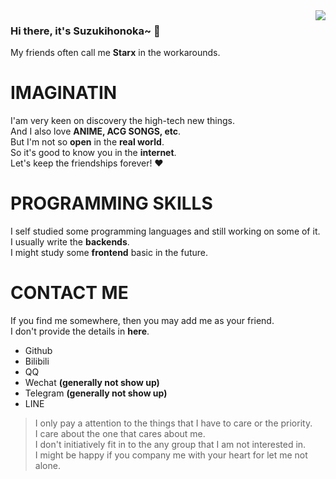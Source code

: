 <img align="right" src="https://github-readme-stats.vercel.app/api?username=Suzukihonoka&show_icons=true" />

### Hi there, it's Suzukihonoka~ 👋   
My friends often call me **Starx** in the workarounds.  
# IMAGINATIN
I'am very keen on discovery the high-tech new things.  
And I also love **ANIME, ACG SONGS, etc**.  
But I'm not so **open** in the **real world**.  
So it's good to know you in the **internet**.  
Let's keep the friendships forever! ❤ 
# PROGRAMMING SKILLS
I self studied some programming languages and still working on some of it.  
I usually write the **backends**.  
I might study some **frontend** basic in the future.

# CONTACT ME
If you find me somewhere, then you may add me as your friend.  
I don't provide the details in **here**.
- Github
- Bilibili
- QQ
- Wechat **(generally not show up)**
- Telegram **(generally not show up)**
- LINE

> I only pay a attention to the things that I have to care or the priority.  
> I care about the one that cares about me.  
> I don't initiatively fit in to the any group that I am not interested in.  
> I might be happy if you company me with your heart for let me not alone.
